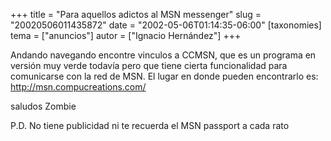 +++
title = "Para aquellos adictos al MSN messenger"
slug = "20020506011435872"
date = "2002-05-06T01:14:35-06:00"
[taxonomies]
tema = ["anuncios"]
autor = ["Ignacio Hernández"]
+++

Andando navegando encontre vinculos a CCMSN, que es un programa en
versión muy verde todavía pero que tiene cierta funcionalidad para
comunicarse con la red de MSN. El lugar en donde pueden encontrarlo
es:
<http://msn.compucreations.com/>

saludos
Zombie

P.D. No tiene publicidad ni te recuerda el MSN passport a cada rato

